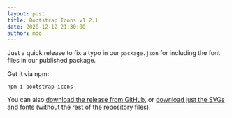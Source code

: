```yaml
---
layout: post
title: Bootstrap Icons v1.2.1
date: 2020-12-12 21:30:00
author: mdo
---
```


Just a quick release to fix a typo in our `package.json` for including the font files in our published package.

Get it via npm:

```shell
npm i bootstrap-icons
```

You can also [download the release from GitHub](https://github.com/twbs/icons/releases/tag/v1.2.1), or [download just the SVGs and fonts](https://github.com/twbs/icons/releases/download/v1.2.1/bootstrap-icons-1.2.1.zip) (without the rest of the repository files).
